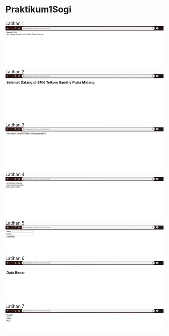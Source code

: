 # Praktikum1Sogi
Latihan 1
![alt text](https://github.com/nofelasogi/Praktikum1Sogi/blob/master/1.JPG)
Latihan 2
![alt text](https://github.com/nofelasogi/Praktikum1Sogi/blob/master/2.JPG)
Latihan 3
![alt text](https://github.com/nofelasogi/Praktikum1Sogi/blob/master/3.JPG)
Latihan 4
![alt text](https://github.com/nofelasogi/Praktikum1Sogi/blob/master/4.JPG)
Latihan 5
![alt text](https://github.com/nofelasogi/Praktikum1Sogi/blob/master/5.JPG)
Latihan 6
![alt text](https://github.com/nofelasogi/Praktikum1Sogi/blob/master/6.JPG)
Latihan 7
![alt text](https://github.com/nofelasogi/Praktikum1Sogi/blob/master/7.JPG)
